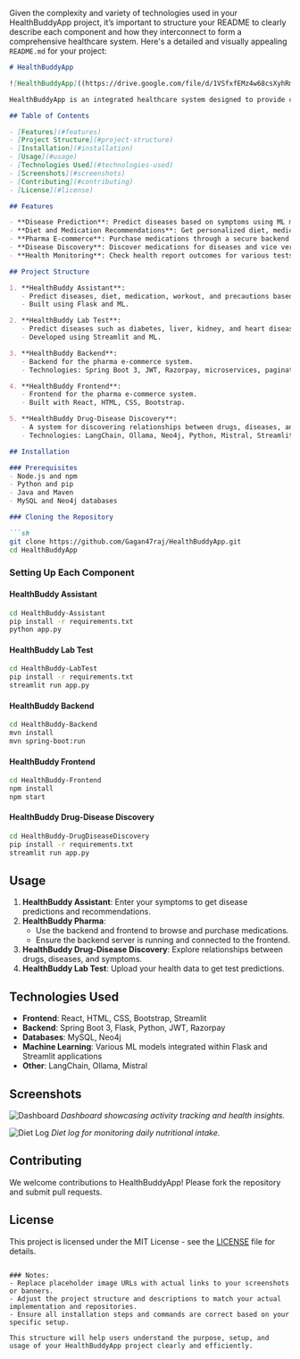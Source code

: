 Given the complexity and variety of technologies used in your HealthBuddyApp project, it’s important to structure your README to clearly describe each component and how they interconnect to form a comprehensive healthcare system. Here's a detailed and visually appealing `README.md` for your project:

```markdown
# HealthBuddyApp

![HealthBuddyApp]((https://drive.google.com/file/d/1VSfxfEMz4w68csXyhRmKpRQ-_J4vBRX1/view?usp=drive_link)) <!-- Replace with an actual banner image URL -->

HealthBuddyApp is an integrated healthcare system designed to provide comprehensive health and wellness solutions. This project combines multiple technologies to offer a seamless experience for users to predict diseases, find medications, purchase pharmaceuticals, and monitor their health.

## Table of Contents

- [Features](#features)
- [Project Structure](#project-structure)
- [Installation](#installation)
- [Usage](#usage)
- [Technologies Used](#technologies-used)
- [Screenshots](#screenshots)
- [Contributing](#contributing)
- [License](#license)

## Features

- **Disease Prediction**: Predict diseases based on symptoms using ML models.
- **Diet and Medication Recommendations**: Get personalized diet, medicine, workout, and precaution recommendations.
- **Pharma E-commerce**: Purchase medications through a secure backend and frontend system.
- **Disease Discovery**: Discover medications for diseases and vice versa using advanced algorithms and data structures.
- **Health Monitoring**: Check health report outcomes for various tests like diabetes, liver, kidney, and heart diseases.

## Project Structure

1. **HealthBuddy Assistant**: 
   - Predict diseases, diet, medication, workout, and precautions based on symptoms.
   - Built using Flask and ML.

2. **HealthBuddy Lab Test**: 
   - Predict diseases such as diabetes, liver, kidney, and heart diseases.
   - Developed using Streamlit and ML.

3. **HealthBuddy Backend**: 
   - Backend for the pharma e-commerce system.
   - Technologies: Spring Boot 3, JWT, Razorpay, microservices, pagination, authentication, and authorization.

4. **HealthBuddy Frontend**: 
   - Frontend for the pharma e-commerce system.
   - Built with React, HTML, CSS, Bootstrap.

5. **HealthBuddy Drug-Disease Discovery**: 
   - A system for discovering relationships between drugs, diseases, and symptoms.
   - Technologies: LangChain, Ollama, Neo4j, Python, Mistral, Streamlit.

## Installation

### Prerequisites
- Node.js and npm
- Python and pip
- Java and Maven
- MySQL and Neo4j databases

### Cloning the Repository

```sh
git clone https://github.com/Gagan47raj/HealthBuddyApp.git
cd HealthBuddyApp
```

### Setting Up Each Component

#### HealthBuddy Assistant

```sh
cd HealthBuddy-Assistant
pip install -r requirements.txt
python app.py
```

#### HealthBuddy Lab Test

```sh
cd HealthBuddy-LabTest
pip install -r requirements.txt
streamlit run app.py
```

#### HealthBuddy Backend

```sh
cd HealthBuddy-Backend
mvn install
mvn spring-boot:run
```

#### HealthBuddy Frontend

```sh
cd HealthBuddy-Frontend
npm install
npm start
```

#### HealthBuddy Drug-Disease Discovery

```sh
cd HealthBuddy-DrugDiseaseDiscovery
pip install -r requirements.txt
streamlit run app.py
```

## Usage

1. **HealthBuddy Assistant**: Enter your symptoms to get disease predictions and recommendations.
2. **HealthBuddy Pharma**:
   - Use the backend and frontend to browse and purchase medications.
   - Ensure the backend server is running and connected to the frontend.
3. **HealthBuddy Drug-Disease Discovery**: Explore relationships between drugs, diseases, and symptoms.
4. **HealthBuddy Lab Test**: Upload your health data to get test predictions.

## Technologies Used

- **Frontend**: React, HTML, CSS, Bootstrap, Streamlit
- **Backend**: Spring Boot 3, Flask, Python, JWT, Razorpay
- **Databases**: MySQL, Neo4j
- **Machine Learning**: Various ML models integrated within Flask and Streamlit applications
- **Other**: LangChain, Ollama, Mistral

## Screenshots

![Dashboard](https://example.com/dashboard.png) <!-- Replace with actual screenshot URL -->
*Dashboard showcasing activity tracking and health insights.*

![Diet Log](https://example.com/diet-log.png) <!-- Replace with actual screenshot URL -->
*Diet log for monitoring daily nutritional intake.*

## Contributing

We welcome contributions to HealthBuddyApp! Please fork the repository and submit pull requests.

## License

This project is licensed under the MIT License - see the [LICENSE](LICENSE) file for details.
```

### Notes:
- Replace placeholder image URLs with actual links to your screenshots or banners.
- Adjust the project structure and descriptions to match your actual implementation and repositories.
- Ensure all installation steps and commands are correct based on your specific setup.

This structure will help users understand the purpose, setup, and usage of your HealthBuddyApp project clearly and efficiently.
